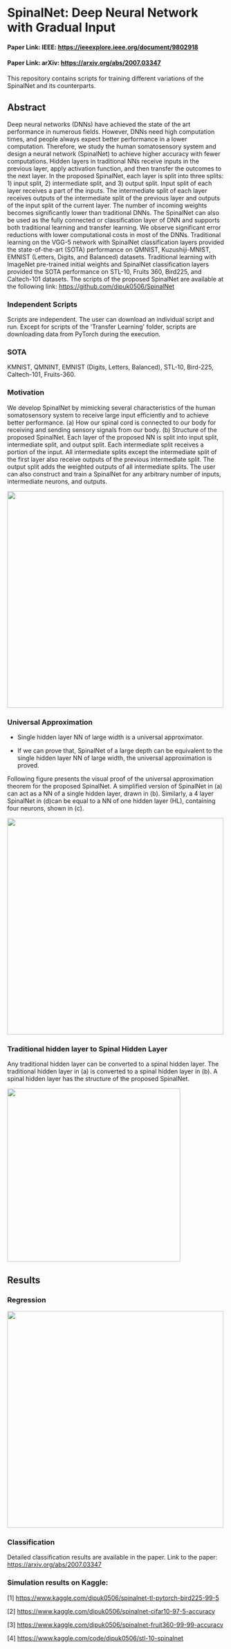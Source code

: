 # SpinalNet: Deep Neural Network with Gradual Input
#### Paper Link: IEEE: https://ieeexplore.ieee.org/document/9802918
#### Paper Link: arXiv: https://arxiv.org/abs/2007.03347

This repository contains scripts for training different variations of the SpinalNet and its counterparts.

## Abstract
Deep neural networks (DNNs) have achieved the state of the art performance in numerous fields. However, DNNs need high computation times, and people always expect better performance in a lower computation. Therefore, we study the human somatosensory system and design a neural network (SpinalNet) to achieve higher accuracy with fewer computations. Hidden layers in traditional NNs receive inputs in the previous layer, apply activation function, and then transfer the outcomes to the next layer. In the proposed SpinalNet, each layer is split into three splits: 1) input split, 2) intermediate split, and 3) output split. Input split of each layer receives a part of the inputs. The intermediate split of each layer receives outputs of the intermediate split of the previous layer and outputs of the input split of the current layer. The number of incoming weights becomes significantly lower than traditional DNNs. The SpinalNet can also be used as the fully connected or classification layer of DNN and supports both traditional learning and transfer learning. We observe significant error reductions with lower computational costs in most of the DNNs. Traditional learning on the VGG-5 network with SpinalNet classification layers provided the state-of-the-art (SOTA) performance on QMNIST, Kuzushiji-MNIST, EMNIST (Letters, Digits, and Balanced) datasets. Traditional learning with ImageNet pre-trained initial weights and SpinalNet classification layers provided the SOTA performance on STL-10, Fruits 360, Bird225, and Caltech-101 datasets. The scripts of the proposed SpinalNet are available at the following link: https://github.com/dipuk0506/SpinalNet


### Independent Scripts
Scripts are independent. The user can download an individual script and run. Except for scripts of the 'Transfer Learning' folder, scripts are downloading data from PyTorch during the execution.

### SOTA
KMNIST, QMNINT, EMNIST (Digits, Letters, Balanced), STL-10, Bird-225, Caltech-101, Fruits-360.


### Motivation
We develop SpinalNet by mimicking several characteristics of the human somatosensory system to receive large input efficiently and to achieve better performance. (a) How our spinal cord is connected to our body for receiving and sending sensory signals from our body. (b) Structure of the proposed SpinalNet. Each layer of the proposed NN is split into input split, intermediate split, and output split. Each intermediate split receives a portion of the input. All intermediate splits except the intermediate split of the first layer also receive outputs of the previous intermediate split. The output split adds the weighted outputs of all intermediate splits. The user can also construct and train a SpinalNet for any arbitrary number of inputs, intermediate neurons, and outputs.


<img src="https://github.com/dipuk0506/SpinalNet/blob/master/Others/SpinalNet_st.png" width="500">


### Universal Approximation

- Single hidden layer NN of large width is a universal approximator.

- If we can prove that, SpinalNet of a large depth can be equivalent to the single hidden layer NN of large width, the universal approximation is proved.

Following figure presents the visual proof of the universal approximation theorem for the proposed SpinalNet. A simplified version of SpinalNet in (a) can act as a NN of a single hidden layer, drawn in (b). Similarly, a 4 layer SpinalNet in (d)can be equal to a NN of one hidden layer (HL), containing four neurons, shown in (c). 


<img src="https://github.com/dipuk0506/SpinalNet/blob/master/UA_one_layer.png" width="500">


### Traditional hidden layer to Spinal Hidden Layer

Any traditional hidden layer can be converted to a spinal hidden layer. The traditional hidden layer in (a) is converted to a spinal hidden layer in (b). A spinal hidden layer has the structure of the proposed SpinalNet.

<img src="https://github.com/dipuk0506/SpinalNet/blob/master/SpinalHL.png" width="400">

## Results
### Regression

<img src="https://github.com/dipuk0506/SpinalNet/blob/master/Spinal_Regression.png" width="500">

### Classification
Detailed classification results are available in the paper.
Link to the paper:  https://arxiv.org/abs/2007.03347

### Simulation results on Kaggle:
[1] https://www.kaggle.com/dipuk0506/spinalnet-tl-pytorch-bird225-99-5

[2] https://www.kaggle.com/dipuk0506/spinalnet-cifar10-97-5-accuracy

[3] https://www.kaggle.com/dipuk0506/spinalnet-fruit360-99-99-accuracy

[4] https://www.kaggle.com/code/dipuk0506/stl-10-spinalnet

